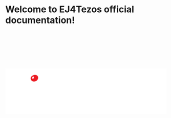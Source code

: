 <!-- <img src="./assets/logo-ej4tezos-light.svg" alt="drawing" width="100"/> -->

# Welcome to EJ4Tezos official documentation!

<!-- # Generate JAVA Stubs

# Use JAVA Stubs

## MAVEN

### to interact with a S.C in Maven

### to access contract's storage in Maven

## ANDROID

### to interact with a S.C in Android

### to access contract's storage in Android

# Deploy Smart contracts

## Deploy Michelson S.C using EJ4tezos

## Deploy S.C using SmartPy plugin

# Camel Component -->

<br />
<br />
<br />
<br />
<br />
<br />
<p align="center">
<!-- ![Welcome to Opensource.com](./assets/ej4tezos.png) -->
<img src="./assets/logo-ej4tezos-light.svg" alt="drawing"/>
</p>
